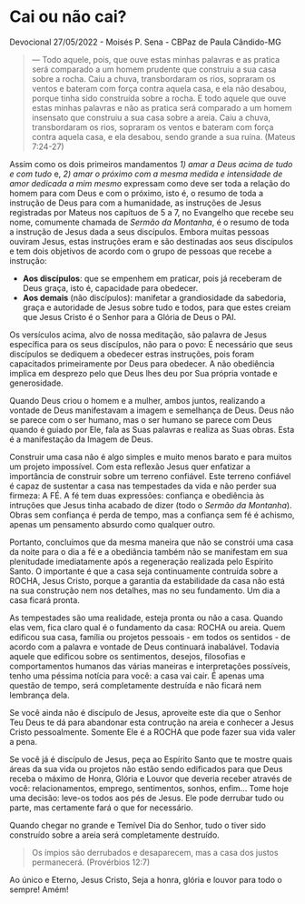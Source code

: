 # Cai ou não cai?

Devocional 27/05/2022 - Moisés P. Sena - CBPaz de Paula Cândido-MG

>  — Todo aquele, pois, que ouve estas minhas palavras e as pratica será  comparado a um homem prudente que construiu a sua casa sobre a rocha. Caiu a chuva, transbordaram os rios, sopraram os ventos e bateram com força  contra aquela casa, e ela não desabou, porque tinha sido construída  sobre a rocha. E todo aquele que ouve estas minhas palavras e não as  pratica será comparado a um homem insensato que construiu a sua casa  sobre a areia. Caiu a chuva, transbordaram os rios, sopraram os  ventos e bateram com força contra aquela casa, e ela desabou, sendo  grande a sua ruína. (Mateus 7:24-27)

Assim como os dois primeiros mandamentos *1) amar a Deus acima de tudo e com tudo* e, *2) amar o próximo com a mesma medida e intensidade de amor dedicada a mim mesmo* expressam como deve ser toda a relação do homem para com Deus e com o próximo, isto é, o resumo de toda a instrução de Deus para com a humanidade, as instruções de Jesus registradas por Mateus nos capítuos de 5 a 7, no Evangelho que recebe seu nome, comumente chamada de *Sermão da Montanha*, é o resumo de toda a instrução de Jesus dada a seus discípulos. Embora muitas pessoas ouviram Jesus, estas instruções eram e são destinadas aos seus discípulos e tem dois objetivos de acordo com o grupo de pessoas que recebe a instrução:

- **Aos discípulos**: que se empenhem em praticar, pois já receberam de Deus graça, isto é, capacidade para obedecer.
- **Aos demais** (não discípulos): manifetar a grandiosidade da sabedoria, graça e autoridade de Jesus sobre tudo e todos, para que estes creiam que Jesus Cristo é o Senhor para a Glória de Deus o PAI. 

Os versículos acima, alvo de nossa meditação, são palavra de Jesus específica para os seus discípulos, não para o povo: É necessário que seus discípulos se dediquem a obedecer estras instruções, pois foram capacitados primeiramente por Deus para obedecer. A não obediência implica em desprezo pelo que Deus lhes deu por Sua própria vontade e generosidade.

Quando Deus criou o homem e a mulher, ambos juntos, realizando a vontade de Deus manifestavam a imagem e semelhança de Deus. Deus não se parece com o ser humano, mas o ser humano se parece com Deus quando é guiado por Ele, fala as Suas palavras e realiza as Suas obras. Esta é a manifestação da Imagem de Deus.

Construir uma casa não é algo simples e muito menos barato e para muitos um projeto impossível. Com esta reflexão Jesus quer enfatizar a importância de construir sobre um terreno confiável. Este terreno confiável é capaz de sustentar a casa nas tempestades da vida e não perder sua firmeza: A FÉ. A fé tem duas expressões: confiança e obediência às intruções que Jesus tinha acabado de dizer (todo o *Sermão da Montanha*). Obras sem confiança é perda de tempo, mas a confiança sem fé é achismo, apenas um pensamento absurdo como qualquer outro.

Portanto, concluímos que da mesma maneira que não se constrói uma casa da noite para o dia a fé e a obediância também não se manifestam em sua plenitudade imediatamente após a regeneração realizada pelo Espírito Santo. O importante é que a casa seja continuamente contruída sobre a ROCHA, Jesus Cristo, porque a garantia da estabilidade da casa não está na sua construção nem nos detalhes, mas no seu fundamento. Um dia a casa ficará pronta.

As tempestades são uma realidade, esteja pronta ou não a casa. Quando elas vem, fica claro qual é o fundamento da casa: ROCHA ou areia. Quem edificou sua casa, família ou projetos pessoais - em todos os sentidos - de acordo com a palavra e vontade de Deus continuará inabalável. Todavia aquele que edificou sobre os sentimentos, desejos, filosofias e comportamentos humanos das várias maneiras e interpretações possíveis, tenho uma péssima notícia para você: a casa vai cair. É apenas uma questão de tempo, será completamente destruída e não ficará nem lembrança dela.

Se você ainda não é discípulo de Jesus, aproveite este dia que o Senhor Teu Deus te dá para abandonar esta contrução na areia e conhecer a Jesus Cristo pessoalmente. Somente Ele é a ROCHA que pode fazer sua vida valer a pena.

Se você já é discípulo de Jesus, peça ao Espírito Santo que te mostre quais áreas da sua vida ou projetos não estão sendo edificados para que Deus receba o máximo de Honra, Glória e Louvor que deveria receber através de você: relacionamentos, emprego, sentimentos, sonhos, enfim... Tome hoje uma decisão: leve-os todos aos pés de Jesus. Ele pode derrubar tudo ou parte, mas certamente fará o que for necessário.

Quando chegar no grande e Temível Dia do Senhor, tudo o tiver sido construído sobre a areia será completamente destruído.

> Os ímpios são derrubados e desaparecem, mas a casa dos justos permanecerá. (Provérbios 12:7)

Ao único e Eterno, Jesus Cristo, Seja a honra, glória e louvor para todo o sempre! Amém!
